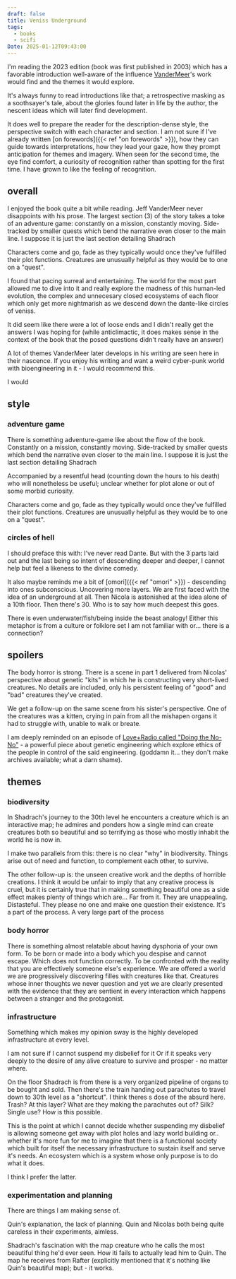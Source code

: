 ```yaml
---
draft: false
title: Veniss Underground
tags:
  - books
  - scifi
Date: 2025-01-12T09:43:00
---
```

I'm reading the 2023 edition (book was first published in 2003) which has a favorable introduction well-aware of the influence [VanderMeer](https://www.blogger.com/profile/08306056002963293934)'s work would find and the themes it would explore. 

It's always funny to read introductions like that; a retrospective masking as a soothsayer's tale, about the glories found later in life by the author, the nescent ideas which will later find development.

It does well to prepare the reader for the description-dense style, the perspective switch with each character and section. I am not sure if I've already written [on forewords]({{< ref "on forewords" >}}), how they can guide towards interpretations, how they lead your gaze, how they prompt anticipation for themes and imagery. When seen for the second time, the eye find comfort, a curiosity of recognition rather than spotting for the first time. I have grown to like the feeling of recognition.


## overall
I enjoyed the book quite a bit while reading. Jeff VanderMeer never disappoints with his prose. The largest section (3) of the story takes a toke of an adventure game: constantly on a mission, constantly moving. Side-tracked by smaller quests which bend the narrative even closer to the main line. I suppose it is just the last section detailing Shadrach 

Characters come and go, fade as they typically would once they've fulfilled their plot functions. Creatures are unusually helpful as they would be to one on a "quest". 

I found that pacing surreal and entertaining. 
The world for the most part allowed me to dive into it and really explore the madness of this human-led evolution, the complex and unnecesary closed ecosystems of each floor which only get more nightmarish as we descend down the dante-like circles of veniss. 

It did seem like there were a lot of loose ends and I didn't really get the answers I was hoping for (while anticlimactic, it does makes sense in the context of the book that the posed questions didn't really have an answer)

A lot of themes VanderMeer later develops in his writing are seen here in their nascence. If you enjoy his writing and want a weird cyber-punk world with bioengineering in it - I would recommend this.

I would 

## style 

### adventure game
There is something adventure-game like about the flow of the book. Constantly on a mission, constantly moving. Side-tracked by smaller quests which bend the narrative even closer to the main line. I suppose it is just the last section detailing Shadrach 

Accompanied by a resentful head (counting down the hours to his death) who will nonetheless be useful; unclear whether for plot alone or out of some morbid curiosity.

Characters come and go, fade as they typically would once they've fulfilled their plot functions. Creatures are unusually helpful as they would be to one on a "quest". 

### circles of hell
I should preface this with: I've never read Dante. But with the 3 parts laid out and the last being so intent of descending deeper and deeper, I cannot help but feel a likeness to the divine comedy. 

It also maybe reminds me a bit of [omori]({{< ref "omori" >}}) - descending into ones subconscious. Uncovering more layers. We are first faced with the idea of an underground at all. Then Nicola is astonished at the idea alone of a 10th floor. Then there's 30. Who is to say how much deepest this goes. 

There is even underwater/fish/being inside the beast analogy! Either this metaphor is from a culture or folklore set I am not familiar with or... there is a connection?
## spoilers


The body horror is strong. There is a scene in part 1 delivered from Nicolas' perspective about genetic "kits" in which he is constructing very short-lived creatures. No details are included, only his persistent feeling of "good" and "bad" creatures they've created.

We get a follow-up on the same scene from his sister's perspective. One of the creatures was a kitten, crying in pain from all the mishapen organs it had to struggle with, unable to walk or breate. 

I am deeply reminded on an episode of [Love+Radio called "Doing the No-No"](https://loveandradio.org/2016/12/doing-the-no-no/) - a powerful piece about genetic engineering which explore ethics of the people in control of the said engineering. (goddamn it... they don't make archives available; what a darn shame).

## themes 
### biodiversity 
In Shadrach's journey to the 30th level he encounters a creature which is an interactive map; he admires and ponders how a single mind can create creatures both so beautiful and so terrifying as those who mostly inhabit the world he is now in. 

I make two parallels from this: there is no clear "why" in biodiversity. Things arise out of need and function, to complement each other, to survive. 

The other follow-up is: the unseen creative work and the depths of horrible creations. I think it would be unfair to imply that any creative process is cruel, but it is certainly true that in making something beautiful one as a side effect makes plenty of things which are... Far from it. They are unappealing. Distasteful. They please no one and make one question their existence. It's a part of the process. A very large part of the process 

### body horror
There is something almost relatable about having dysphoria of your own form. To be born or made into a body which you despise and cannot escape. Which does not function correctly. To be confronted with the reality that you are effectively someone else's experience. 
We are offered a world we are progressively discovering filles with creatures like that. Creatures whose inner thoughts we never question and yet we are clearly presented with the evidence that they are sentient in every interaction which happens between a stranger and the protagonist. 

### infrastructure

Something which makes my opinion sway is the highly developed infrastructure at every level. 

I am not sure if I cannot suspend my disbelief for it
Or if it speaks very deeply to the desire of any alive creature to survive and prosper - no matter where. 

On the floor Shadrach is from there is a very organized pipeline of organs to be bought and sold. Then there's the train handing out parachutes to travel down to 30th level as a "shortcut". I think theres s dose of the absurd here. Trash? At this layer? What are they making the parachutes out of? Silk? Single use? How is this possible. 

This is the point at which I cannot decide whether suspending my disbelief is allowing someone get away with plot holes and lazy world building or.. whether it's more fun for me to imagine that there is a functional society which built for itself the necessary infrastructure to sustain itself and serve it's needs. An ecosystem which is a system whose only purpose is to do what it does. 

I think I prefer the latter.

### experimentation and planning

There are things I am making sense of.

Quin's explanation, the lack of planning. Quin and Nicolas both being quite careless in their experiments, aimless.

Shadrach's fascination with the map creature who he calls the most beautiful thing he'd ever seen. How iti fails to actually lead him to Quin. The map he receives from Rafter (explicitly mentioned that it's nothing like Quin's beautiful map); but - it works.